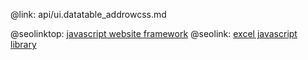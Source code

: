@link: api/ui.datatable_addrowcss.md

@seolinktop: [javascript website framework](https://webix.com)
@seolink: [excel javascript library](https://webix.com/widget/excel_viewer/)